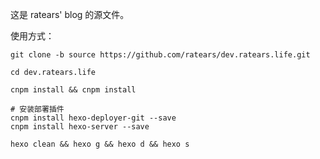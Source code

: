 



这是 ratears' blog 的源文件。

使用方式：

```git
git clone -b source https://github.com/ratears/dev.ratears.life.git

cd dev.ratears.life

cnpm install && cnpm install

# 安装部署插件
cnpm install hexo-deployer-git --save
cnpm install hexo-server --save

hexo clean && hexo g && hexo d && hexo s
```


